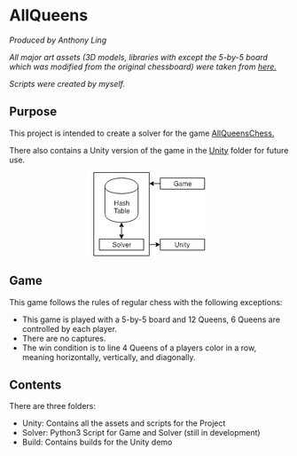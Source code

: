 # AllQueens
_Produced by Anthony Ling_

_All major art assets (3D models, libraries with except the 5-by-5 board which was modified from the original chessboard) were taken from [here.](https://www.raywenderlich.com/5441-how-to-make-a-chess-game-with-unity.)_

_Scripts were created by myself._

## Purpose
This project is intended to create a solver for the game [AllQueensChess.](https://www.thinkfun.com/products/all-queens-chess/ "AllQueensChess")

There also contains a Unity version of the game in the [Unity](https://github.com/Ant1ng2/FourQueens/tree/master/Unity) folder for future use.

<p align="center">
  <img src="Chart.png">
</p>

## Game
This game follows the rules of regular chess with the following exceptions:
* This game is played with a 5-by-5 board and 12 Queens, 6 Queens are controlled by each player.
* There are no captures.
* The win condition is to line 4 Queens of a players color in a row, meaning horizontally, vertically, and diagonally.

## Contents
There are three folders:
* Unity: Contains all the assets and scripts for the Project
* Solver: Python3 Script for Game and Solver (still in development)
* Build: Contains builds for the Unity demo
